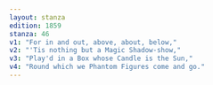 ```yaml
---
layout: stanza
edition: 1859
stanza: 46
v1: "For in and out, above, about, below,"
v2: "'Tis nothing but a Magic Shadow-show,"
v3: "⁠Play'd in a Box whose Candle is the Sun,"
v4: "Round which we Phantom Figures come and go."
---
```

